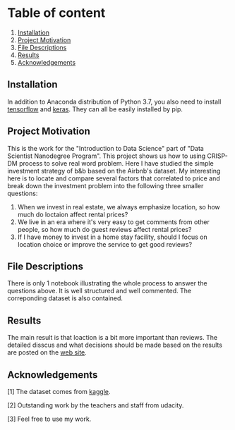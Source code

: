 # Table of content
1. [Installation](https://github.com/forSimulation/Udacity/tree/master/DSNP/P1#installation)
2. [Project Motivation](https://github.com/forSimulation/Udacity/tree/master/DSNP/P1#Project-Motivation)
3. [File Descriptions](https://github.com/forSimulation/Udacity/tree/master/DSNP/P1#File-Descriptions)
4. [Results](https://github.com/forSimulation/Udacity/tree/master/DSNP/P1#Results)
5. [Acknowledgements](https://github.com/forSimulation/Udacity/tree/master/DSNP/P1#Acknowledgements)

## Installation
In addition to Anaconda distribution of Python 3.7, you also need to install [tensorflow](https://tensorflow.google.com/) and [keras](https://keras.io/). They can all be easily installed by pip.

## Project Motivation
This is the work for the "Introduction to Data Science" part of "Data Scientist Nanodegree Program". This project shows us how to using CRISP-DM process to solve real word problem. Here I have studied the simple investment strategy of b&b based on the Airbnb's dataset. My interesting here is to locate and compare several factors that correlated to price and break down the investment problem into the following three smaller questions:
1. When we invest in real estate, we always emphasize location, so how much do loctaion affect rental prices?  
2. We live in an era where it's very easy to get comments from other people, so how much do guest reviews affect rental prices?  
3. If I have money to invest in a home stay facility, should I focus on location choice or improve the service to get good reviews? 

## File Descriptions
There is only 1 notebook illustrating the whole process to answer the questions above. It is well structured and well commented. The correponding dataset is also contained.
## Results
The main result is that loaction is a bit more important than reviews. The detailed disscus and what decisions should be made based on the results are posted on the [web site](https://zhuanlan.zhihu.com/p/66800334). 

## Acknowledgements
[1] The dataset comes from [kaggle](https://www.kaggle.com/airbnb/seattle/data#listings.csv).

[2] Outstanding work by the teachers and staff from udacity.

[3] Feel free to use my work.
